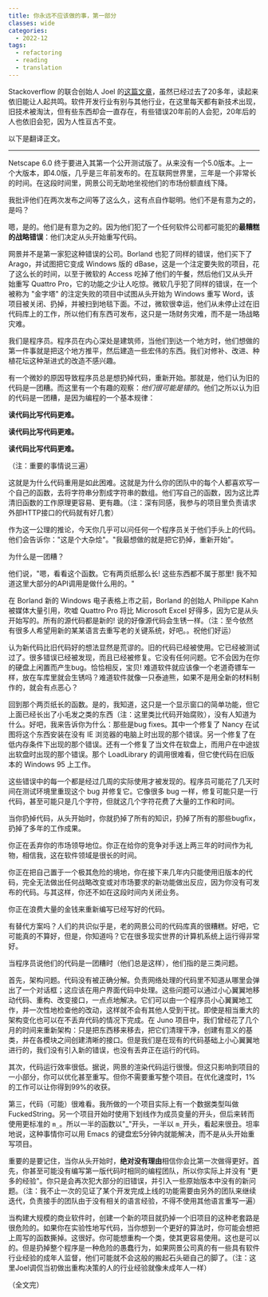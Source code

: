```yaml
---
title: 你永远不应该做的事，第一部分
classes: wide
categories:
  - 2022-12
tags:
  - refactoring
  - reading
  - translation
---
```


Stackoverflow 的联合创始人 Joel 的[这篇文章](https://www.joelonsoftware.com/2000/04/06/things-you-should-never-do-part-i/)，虽然已经过去了20多年，读起来依旧能让人起共鸣。软件开发行业有别与其他行业，在这里每天都有新技术出现，旧技术被淘汰，但有些东西却会一直存在，有些错误20年前的人会犯，20年后的人也依旧会犯，因为人性亘古不变。

以下是翻译正文。

---

Netscape 6.0 终于要进入其第一个公开测试版了。从来没有一个5.0版本。上一个大版本，即4.0版，几乎是三年前发布的。在互联网世界里，三年是一个非常长的时间。在这段时间里，网景公司无助地坐视他们的市场份额直线下降。

我批评他们在两次发布之间等了这么久，这有点自作聪明。他们不是有意为之的，是吗？

嗯，是的。他们是有意为之的。因为他们犯了一个任何软件公司都可能犯的**最糟糕的战略错误**：他们决定从头开始重写代码。

网景并不是第一家犯这种错误的公司。Borland 也犯了同样的错误，他们买下了 Arago，并试图把它变成 Windows 版的 dBase，这是一个注定要失败的项目，花了这么长的时间，以至于微软的 Access 吃掉了他们的午餐，然后他们又从头开始重写 Quattro Pro，它的功能之少让人吃惊。微软几乎犯了同样的错误，在一个被称为 "金字塔" 的注定失败的项目中试图从头开始为 Windows 重写 Word，该项目被关闭、扔掉，并被扫到地毯下面。不过，微软很幸运，他们从未停止过在旧代码库上的工作，所以他们有东西可发布，这只是一场财务灾难，而不是一场战略灾难。

我们是程序员。程序员在内心深处是建筑师，当他们到达一个地方时，他们想做的第一件事就是把这个地方推平，然后建造一些宏伟的东西。我们对修补、改进、种植花坛这种渐进式的改造不感兴趣。

有一个微妙的原因导致程序员总是想扔掉代码，重新开始。那就是，他们认为旧的代码是一团糟。而这里有一个有趣的观察：*他们很可能是错的*。他们之所以认为旧的代码是一团糟，是因为编程的一个基本规律：

**读代码比写代码更难。**

**读代码比写代码更难。**

**读代码比写代码更难。**

（注：重要的事情说三遍）

这就是为什么代码重用是如此困难。这就是为什么你的团队中的每个人都喜欢写一个自己的函数，去将字符串分割成字符串的数组。他们写自己的函数，因为这比弄清旧函数的工作原理更容易、更有趣。（注：深有同感，我参与的项目里负责请求外部HTTP接口的代码就有好几套）

作为这一公理的推论，今天你几乎可以问任何一个程序员关于他们手头上的代码。他们会告诉你："这是个大杂烩"。"我最想做的就是把它扔掉，重新开始"。

为什么是一团糟？

他们说，"嗯，看看这个函数。它有两页纸那么长! 这些东西都不属于那里! 我不知道这里大部分的API调用是做什么用的。"

在 Borland 新的 Windows 电子表格上市之前，Borland 的创始人 Philippe Kahn 被媒体大量引用，吹嘘 Quattro Pro 将比 Microsoft Excel 好得多，因为它是从头开始写的。所有的源代码都是新的! 说的好像源代码会生锈一样。（注：至今依然有很多人希望用新的某某语言去重写老的关键系统，好吧。。祝他们好运）

认为新代码比旧代码好的想法显然是荒谬的。旧的代码已经被使用。它已经被测试过了。很多错误已经被发现，而且已经被修复。它没有任何问题。它不会因为在你的硬盘上闲置而产生bug。恰恰相反，宝贝! 难道软件就应该像一个老道奇镖车一样，放在车库里就会生锈吗？难道软件就像一只泰迪熊，如果不是用全新的材料制作的，就会有点恶心？

回到那个两页纸长的函数。是的，我知道，这只是一个显示窗口的简单功能，但它上面已经长出了小毛发之类的东西（注：这里类比代码开始腐败），没有人知道为什么。好吧，我来告诉你为什么：那些是bug fixes。其中一个修复了 Nancy 在试图将这个东西安装在没有 IE 浏览器的电脑上时出现的那个错误。另一个修复了在低内存条件下出现的那个错误。还有一个修复了当文件在软盘上，而用户在中途拔出软盘时出现的那个错误。那个 LoadLibrary 的调用很难看，但它使代码在旧版本的 Windows 95 上工作。

这些错误中的每一个都是经过几周的实际使用才被发现的。程序员可能花了几天时间在测试环境里重现这个 bug 并修复它。它像很多 bug 一样，修复可能只是一行代码，甚至可能只是几个字符，但就这几个字符花费了大量的工作和时间。

当你扔掉代码，从头开始时，你就扔掉了所有的知识，扔掉了所有的那些bugfix，扔掉了多年的工作成果。

你正在丢弃你的市场领导地位。你正在给你的竞争对手送上两三年的时间作为礼物，相信我，这在软件领域是很长的时间。

你正在把自己置于一个极其危险的境地，你在接下来几年内只能使用旧版本的代码，完全无法做出任何战略改变或对市场要求的新功能做出反应，因为你没有可发布的代码。与其这样，你还不如在这段时间内关闭业务。

你正在浪费大量的金钱来重新编写已经写好的代码。

有替代方案吗？人们的共识似乎是，老的网景公司的代码库真的很糟糕。好吧，它可能真的不算好，但是，你知道吗？它在很多现实世界的计算机系统上运行得非常好。

当程序员说他们的代码是一团糟时（他们总是这样），他们指的是三类问题。

首先，架构问题。代码没有被正确分解。负责网络处理的代码里不知道从哪里会弹出了一个对话框；这应该在用户界面代码中处理。这些问题可以通过小心翼翼地移动代码、重构、改变接口，一点点地解决。它们可以由一个程序员小心翼翼地工作，并一次性地检查他的改动，这样就不会有其他人受到干扰。即使是相当重大的架构变化也可以在不丢弃代码的情况下完成。在 Juno 项目中，我们曾经花了几个月的时间来重新架构：只是把东西移来移去，把它们清理干净，创建有意义的基类，并在各模块之间创建清晰的接口。但是我们是在现有的代码基础上小心翼翼地进行的，我们没有引入新的错误，也没有丢弃正在运行的代码。

其次，代码运行效率很低。据说，网景的渲染代码运行很慢。但这只影响到项目的一小部分，你可以优化甚至重写。但你不需要重写整个项目。在优化速度时，1%的工作可以让你得到99%的收获。

第三，代码（可能）很难看。我所做的一个项目实际上有一个数据类型叫做 FuckedString。另一个项目开始时使用下划线作为成员变量的开头，但后来转而使用更标准的 `m_`。所以一半的函数以"_"开头，一半以 `m_`开头，看起来很丑。坦率地说，这种事情你可以用 Emacs 的键盘宏5分钟内就能解决，而不是从头开始重写项目。

重要的是要记住，当你从头开始时，**绝对没有理由**相信你会比第一次做得更好。首先，你甚至可能没有编写第一版代码时相同的编程团队，所以你实际上并没有 "更多的经验"。你只是会再次犯大部分的旧错误，并引入一些原始版本中没有的新问题。（注：我不止一次的见证了某个开发完成上线的功能需要由另外的团队来继续迭代，负责接手的团队由于没有相关的语言经验，不得不使用其他语言重写一遍）

当构建大规模的商业软件时，创建一个新的项目就扔掉一个旧项目的这种老套路是很危险的。如果你在实验性地写代码，当你想到一个更好的算法时，你可能会想把上周写的函数撕掉。这很好。你可能想重构一个类，使其更容易使用。这也是可以的。但是扔掉整个程序是一种危险的愚蠢行为，如果网景公司真的有一些具有软件行业经验的成年人监督，他们可能就不会这般的搬起石头砸自己的脚了。（注：这里Joel调侃当初做出重构决策的人的行业经验就像未成年人一样）

（全文完）
